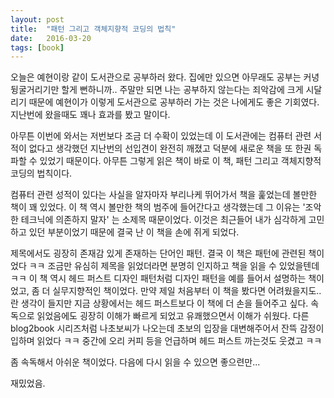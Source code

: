 ```yaml
---
layout: post
title:  "패턴 그리고 객체지향적 코딩의 법칙"
date:   2016-03-20
tags: [book]
---
```


오늘은 예현이랑 같이 도서관으로 공부하러 왔다. 집에만 있으면 아무래도 공부는 커녕 뒹굴거리기만 할게 뻔하니까.. 주말만 되면 나는 공부하지 않는다는 죄악감에 크게 시달리기 때문에 예현이가 이렇게 도서관으로 공부하러 가는 것은 나에게도 좋은 기회였다. 지난번에 왔을때도 꽤나 효과를 봤고 말이다. 

  아무튼 이번에 와서는 저번보다 조금 더 수확이 있었는데 이 도서관에는 컴퓨터 관련 서적이 없다고 생각했던 지난번의 선입견이 완전히 깨졌고 덕분에 새로운 책을 또 한권 독파할 수 있었기 때문이다. 아무튼 그렇게 읽은 책이 바로 이 책, 패턴 그리고 객체지향적 코딩의 법칙이다. 

  컴퓨터 관련 성적이 있다는 사실을 알자마자 부리나케 뛰어가서 책을 훑었는데 볼만한 책이 꽤 있었다. 이 책 역시 볼만한 책의 범주에 들어간다고 생각했는데 그 이유는 '조악한 테크닉에 의존하지 말자' 는 소제목 때문이었다. 이것은 최근들어 내가 심각하게 고민하고 있던 부분이었기 때문에 결국 난 이 책을 손에 쥐게 되었다. 

  제목에서도 굉장히 존재감 있게 존재하는 단어인 패턴. 결국 이 책은 패턴에 관련된 책이었다 ㅋㅋ 조금만 유심히 제목을 읽었더라면 분명히 인지하고 책을 읽을 수 있었을텐데 ㅋㅋ 이 책 역시 헤드 퍼스트 디자인 패턴처럼 디자인 패턴을 예를 들어서 설명하는 책이었고, 좀 더 실무지향적인 책이었다. 만약 제일 처음부터 이 책을 봤다면 어려웠을지도.. 란 생각이 들지만 지금 상황에서는 헤드 퍼스트보다 이 책에 더 손을 들어주고 싶다. 속독으로 읽었음에도 굉장히 이해가 빠르게 되었고 유쾌했으면서 이해가 쉬웠다. 다른 blog2book 시리즈처럼 나초보씨가 나오는데 초보의 입장을 대변해주어서 잔뜩 감정이입하며 읽었다 ㅋㅋ 중간에 오리 커피 등을 언급하며 헤드 퍼스트 까는것도 웃겼고 ㅋㅋ 

  좀 속독해서 아쉬운 책이었다. 다음에 다시 읽을 수 있으면 좋으련만... 

  재밌었음.